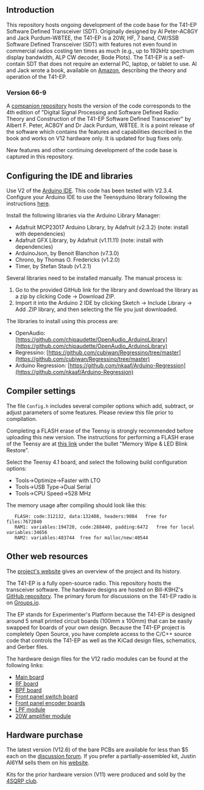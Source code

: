## Introduction

This repository hosts ongoing development of the code base for the T41-EP Software Defined Transceiver (SDT). Originally designed by Al Peter-AC8GY and Jack Purdum-W8TEE, the T41-EP is a 20W, HF, 7 band, CW/SSB Software Defined Transceiver (SDT) with features not even found in commercial radios costing ten times as much (e.g., up to 192kHz spectrum display bandwidth, ALP CW decoder, Bode Plots). The T41-EP is a self-contain SDT that does not require an external PC, laptop, or tablet to use. Al and Jack wrote a book, available on [Amazon](https://www.amazon.com/Digital-Signal-Processing-Software-Defined/dp/B0D25FV48C), describing the theory and operation of the T41-EP.

### Version 66-9

A [companion repository](https://github.com/KI3P/SDTVer066-9) hosts the version of the code corresponds to the 4th edition of "Digital Signal Processing and Software Defined Radio: Theory and Construction of the T41-EP Software Defined Transceiver" by Albert F. Peter, AC8GY and Dr Jack Purdum, W8TEE. It is a point release of the software which contains the features and capabilities described in the book and works on V12 hardware only. It is updated for bug fixes only.

New features and other continuing development of the code base is captured in this repository.

## Configuring the IDE and libraries

Use V2 of the [Arduino IDE](https://www.arduino.cc/en/software). This code has been tested with V2.3.4. Configure your Arduino IDE to use the Teensyduino library following the instructions [here](https://www.pjrc.com/teensy/td_download.html).

Install the following libraries via the Arduino Library Manager:

* Adafruit MCP23017 Arduino Library, by Adafruit (v2.3.2) (note: install with dependencies)
* Adafruit GFX Library, by Adafruit (v1.11.11) (note: install with dependencies)
* ArduinoJson, by Benoit Blanchon (v7.3.0)
* Chrono, by Thomas O. Fredericks (v1.2.0)
* Timer, by Stefan Staub (v1.2.1)

Several libraries need to be installed manually. The manual process is:

1. Go to the provided GitHub link for the library and download the library as a zip by clicking Code -> Download ZIP.
2. Import it into the Arduino 2 IDE by clicking Sketch -> Include Library -> Add .ZIP library, and then selecting the file you just downloaded.

The libraries to install using this process are:

* OpenAudio: [https://github.com/chipaudette/OpenAudio_ArduinoLibrary](https://github.com/chipaudette/OpenAudio_ArduinoLibrary)
* Regressino: [https://github.com/cubiwan/Regressino/tree/master](https://github.com/cubiwan/Regressino/tree/master)
* Arduino Regression: [https://github.com/nkaaf/Arduino-Regression](https://github.com/nkaaf/Arduino-Regression)

## Compiler settings

The file `Config.h` includes several compiler options which add, subtract, or adjust parameters of some features. Please review this file prior to compilation. 

Completing a FLASH erase of the Teensy is strongly recommended before uploading this new version. The instructions for performing a FLASH erase of the Teensy are at [this link](https://www.pjrc.com/store/teensy41.html#programming) under the bullet "Memory Wipe & LED Blink Restore".

Select the Teensy 4.1 board, and select the following build configuration options: 

* Tools->Optimize->Faster with LTO
* Tools->USB Type->Dual Serial
* Tools->CPU Speed->528 MHz

The memory usage after compiling should look like this:

```
   FLASH: code:312132, data:132408, headers:9084   free for files:7672840
   RAM1: variables:194720, code:288440, padding:6472   free for local variables:34656
   RAM2: variables:483744  free for malloc/new:40544
```


## Other web resources

The [project's website](https://t41sdrtransceiver.wordpress.com/) gives an overview of the project and its history.

The T41-EP is a fully open-source radio. This repository hosts the transceiver software. The hardware designs are hosted on Bill-K9HZ's [GitHub repository](https://github.com/DRWJSCHMIDT/T41/tree/main/T41_V012_Files_01-15-24). The primary forum for discussions on the T41-EP radio is on [Groups.io](https://groups.io/g/SoftwareControlledHamRadio/topics).

The EP stands for Experimenter's Platform because the T41-EP is designed around 5 small printed circuit boards (100mm x 100mm) that can be easily swapped for boards of your own design. Because the T41-EP project is completely Open Source, you have complete access to the C/C++ source code that controls the T41-EP as well as the KiCad design files, schematics, and Gerber files. 

The hardware design files for the V12 radio modules can be found at the following links:

* [Main board](https://github.com/DRWJSCHMIDT/T41/tree/main/T41_V012_Files/T41_V012_PCBs/T41_V012_PCBs_KiCad/T41-main-board-V012)
* [RF board](https://github.com/DRWJSCHMIDT/T41/tree/main/T41_V012_Files/T41_V012_PCBs/T41_V012_PCBs_KiCad/T41-RF-board-V012)
* [BPF board](https://github.com/DRWJSCHMIDT/T41/tree/main/T41_V012_Files/T41_V012_PCBs/T41_V012_PCBs_KiCad/T41-BPF-filter-board)
* [Front panel switch board](https://github.com/DRWJSCHMIDT/K9HZ/tree/main/K9HZ_Front_Panel_Boards)
* [Front panel encoder boards](https://github.com/DRWJSCHMIDT/K9HZ/tree/main/K9HZ_Encoder_Boards)
* [LPF module](https://github.com/DRWJSCHMIDT/K9HZ/tree/main/K9HZ_LPF_Module)
* [20W amplifier module](https://github.com/DRWJSCHMIDT/K9HZ/tree/main/K9HZ_20W_PA)

## Hardware purchase

The latest version (V12.6) of the bare PCBs are available for less than $5 each on the [discussion forum](https://groups.io/g/SoftwareControlledHamRadio). If you prefer a partially-assembled kit,  Justin AI6YM sells them on his [website](https://ai6ym.radio/t41-ep-sdt/).

Kits for the prior hardware version (V11) were produced and sold by the [4SQRP club](http://www.4sqrp.com/T41main.php).
